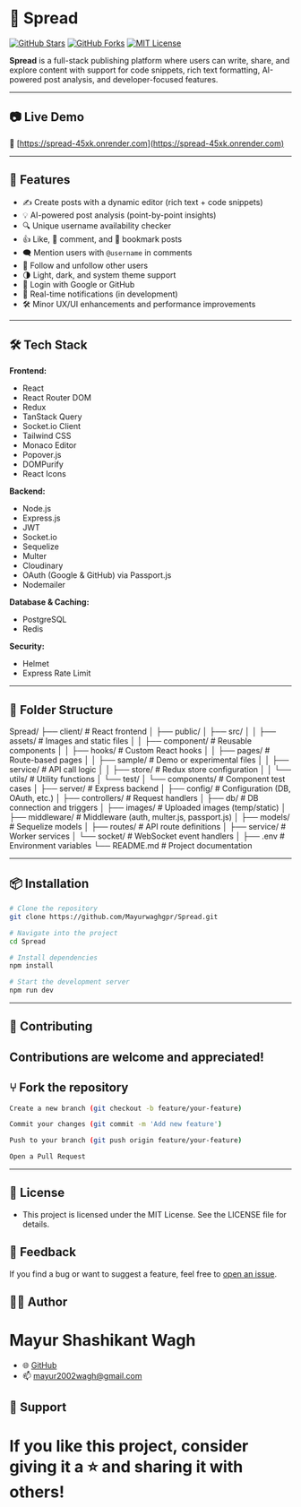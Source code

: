 # 📰 Spread

[![GitHub Stars](https://img.shields.io/github/stars/Mayurwaghgpr/Spread?style=social)](https://github.com/Mayurwaghgpr/Spread/stargazers)
[![GitHub Forks](https://img.shields.io/github/forks/Mayurwaghgpr/Spread?style=social)](https://github.com/Mayurwaghgpr/Spread/network/members)
[![MIT License](https://img.shields.io/github/license/Mayurwaghgpr/Spread)](LICENSE)

**Spread** is a full-stack publishing platform where users can write, share, and explore content with support for code snippets, rich text formatting, AI-powered post analysis, and developer-focused features.

---

## 📷 Live Demo

🔗 [https://spread-45xk.onrender.com](https://spread-45xk.onrender.com)

---

## 🚀 Features

- ✍️ Create posts with a dynamic editor (rich text + code snippets)
- 💡 AI-powered post analysis (point-by-point insights)
- 🔍 Unique username availability checker
- 👍 Like, 💬 comment, and 🔖 bookmark posts
- 🗨️ Mention users with `@username` in comments
- 👥 Follow and unfollow other users
- 🌗 Light, dark, and system theme support
- 🔐 Login with Google or GitHub
- 🔔 Real-time notifications (in development)
- 🛠️ Minor UX/UI enhancements and performance improvements

---

## 🛠️ Tech Stack

**Frontend:**

- React
- React Router DOM
- Redux
- TanStack Query
- Socket.io Client
- Tailwind CSS
- Monaco Editor
- Popover.js
- DOMPurify
- React Icons

**Backend:**

- Node.js
- Express.js
- JWT
- Socket.io
- Sequelize
- Multer
- Cloudinary
- OAuth (Google & GitHub) via Passport.js
- Nodemailer

**Database & Caching:**

- PostgreSQL
- Redis

**Security:**

- Helmet
- Express Rate Limit

---
## 📂 Folder Structure
Spread/
├── client/ # React frontend
│ ├── public/
│ ├── src/
│ │ ├── assets/ # Images and static files
│ │ ├── component/ # Reusable components
│ │ ├── hooks/ # Custom React hooks
│ │ ├── pages/ # Route-based pages
│ │ ├── sample/ # Demo or experimental files
│ │ ├── service/ # API call logic
│ │ ├── store/ # Redux store configuration
│ │ └── utils/ # Utility functions
│ └── test/
│ └── components/ # Component test cases
│
├── server/ # Express backend
│ ├── config/ # Configuration (DB, OAuth, etc.)
│ ├── controllers/ # Request handlers
│ ├── db/ # DB connection and triggers
│ ├── images/ # Uploaded images (temp/static)
│ ├── middleware/ # Middleware (auth, multer.js, passport.js)
│ ├── models/ # Sequelize models
│ ├── routes/ # API route definitions
│ ├── service/ # Worker services
│ └── socket/ # WebSocket event handlers
│
├── .env # Environment variables
└── README.md # Project documentation

---
## 📦 Installation

```bash
# Clone the repository
git clone https://github.com/Mayurwaghgpr/Spread.git

# Navigate into the project
cd Spread

# Install dependencies
npm install

# Start the development server
npm run dev
```
---
## 🤝 Contributing
Contributions are welcome and appreciated!
---

## ⑂ Fork the repository
```bash
Create a new branch (git checkout -b feature/your-feature)

Commit your changes (git commit -m 'Add new feature')

Push to your branch (git push origin feature/your-feature)

Open a Pull Request
```
---
## 📄 License
- This project is licensed under the MIT License. See the LICENSE file for details.

## 📢 Feedback
If you find a bug or want to suggest a feature, feel free to [open an issue](https://github.com/Mayurwaghgpr/Spread/issues).

## 🙋‍♂️ Author
# Mayur Shashikant Wagh
- 🌐 [GitHub](https://github.com/Mayurwaghgpr)
- 📫 mayur2002wagh@gmail.com


## 🙌 Support
# If you like this project, consider giving it a ⭐️ and sharing it with others!
